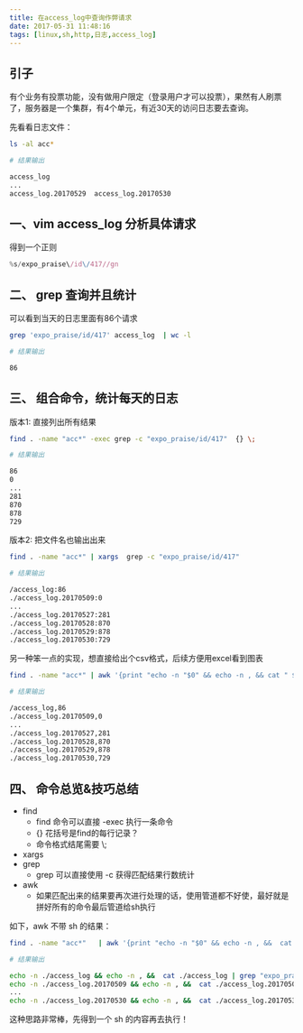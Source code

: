 ```yaml
---
title: 在access_log中查询作弊请求
date: 2017-05-31 11:48:16
tags: [linux,sh,http,日志,access_log]
---
```


## 引子

有个业务有投票功能，没有做用户限定（登录用户才可以投票），果然有人刷票了，服务器是一个集群，有4个单元，有近30天的访问日志要去查询。


先看看日志文件：

````sh
ls -al acc*

# 结果输出

access_log           
...            
access_log.20170529  access_log.20170530
````
## 一、vim access_log 分析具体请求

得到一个正则

````js
%s/expo_praise\/id\/417//gn
````

## 二、  grep 查询并且统计

可以看到当天的日志里面有86个请求

````sh
grep 'expo_praise/id/417' access_log  | wc -l

# 结果输出

86
````


## 三、 组合命令，统计每天的日志

版本1: 直接列出所有结果

````sh
find . -name "acc*" -exec grep -c "expo_praise/id/417"  {} \;

# 结果输出

86
0
...
281
870
878
729
````

版本2: 把文件名也输出出来
````sh
find . -name "acc*" | xargs  grep -c "expo_praise/id/417"

# 结果输出

/access_log:86
./access_log.20170509:0
...
./access_log.20170527:281
./access_log.20170528:870
./access_log.20170529:878
./access_log.20170530:729
````

另一种笨一点的实现，想直接给出个csv格式，后续方便用excel看到图表


````sh
find . -name "acc*" | awk '{print "echo -n "$0" && echo -n , && cat " $0 " | grep \"expo_praise/id/417\" | wc -l "}' | sh

# 结果输出

/access_log,86
./access_log.20170509,0
...
./access_log.20170527,281
./access_log.20170528,870
./access_log.20170529,878
./access_log.20170530,729
````
## 四、 命令总览&技巧总结

- find
  - find 命令可以直接 -exec 执行一条命令
  - {} 花括号是find的每行记录？
  - 命令格式结尾需要 \\;
- xargs
- grep
  - grep 可以直接使用 -c 获得匹配结果行数统计
- awk
  - 如果匹配出来的结果要再次进行处理的话，使用管道都不好使，最好就是拼好所有的命令最后管道给sh执行

如下，awk 不带 sh 的结果：

````sh
find . -name "acc*"   | awk '{print "echo -n "$0" && echo -n , &&  cat " $0 " | grep \"expo_praise/id/417\" | wc -l "}'

# 结果输出

echo -n ./access_log && echo -n , &&  cat ./access_log | grep "expo_praise/id/417" | wc -l                         
echo -n ./access_log.20170509 && echo -n , &&  cat ./access_log.20170509 | grep "expo_praise/id/417" | wc -l
...      
echo -n ./access_log.20170530 && echo -n , &&  cat ./access_log.20170530 | grep "expo_praise/id/417" | wc -l
````

 这种思路非常棒，先得到一个 sh 的内容再去执行！
